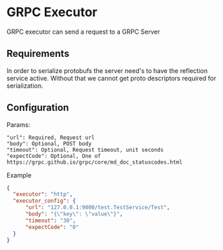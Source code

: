 
# GRPC Executor

GRPC executor can send a request to a GRPC Server


## Requirements

In order to serialize protobufs the server need's to have the reflection service active.
Without that we cannot get proto descriptors required for serialization.

## Configuration

Params:

```
"url": Required, Request url
"body": Optional, POST body
"timeout": Optional, Request timeout, unit seconds
"expectCode": Optional, One of https://grpc.github.io/grpc/core/md_doc_statuscodes.html
```

Example

```json
{
  "executor": "http",
  "executor_config": {
      "url": "127.0.0.1:9000/test.TestService/Test",
      "body": "{\"key\": \"value\"}",
      "timeout": "30",
      "expectCode": "0"
  }
}
```
